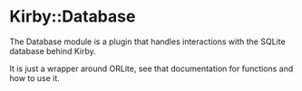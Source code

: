 Kirby::Database
===============

The Database module is a plugin that handles interactions with the
SQLite database behind Kirby.

It is just a wrapper around ORLite, see that documentation for
functions and how to use it.

